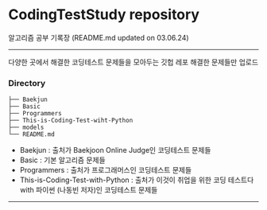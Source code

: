 # CodingTestStudy repository
알고리즘 공부 기록장 (README.md updated on 03.06.24)

---

다양한 곳에서 해결한 코딩테스트 문제들을 모아두는 깃헙 레포
해결한 문제들만 업로드


### Directory
```
├── Baekjun
├── Basic
├── Programmers
├── This-is-Coding-Test-wiht-Python
├── models
└── README.md
```
- Baekjun : 출처가 Baekjoon Online Judge인 코딩테스트 문제들
- Basic : 기본 알고리즘 문제들
- Programmers : 출처가 프로그래머스인 코딩테스트 문제들
- This-is-Coding-Test-with-Python : 출처가 이것이 취업을 위한 코딩 테스트다 with 파이썬 (나동빈 저자)인 코딩테스트 문제들

---

